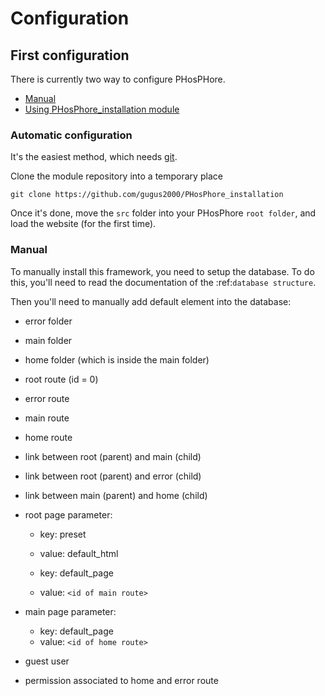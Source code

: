 # Configuration

## First configuration

There is currently two way to configure PHosPHore.

- [Manual](#Manual)
- [Using PHosPhore_installation module](#Automatic-configuration)

### Automatic configuration

It's the easiest method, which needs [git](https://git-scm.com).

Clone the module repository into a temporary place
```shell
git clone https://github.com/gugus2000/PHosPhore_installation
```

Once it's done, move the `src` folder into your PHosPhore `root folder`, and load the website (for the first time).

### Manual

To manually install this framework, you need to setup the database. To do this, you'll need to read the documentation of the :ref:`database structure`.

Then you'll need to manually add default element into the database:

- error folder
- main folder
- home folder (which is inside the main folder)
- root route (id = 0)
- error route
- main route
- home route
- link between root (parent) and main (child)
- link between root (parent) and error (child)
- link between main (parent) and home (child)
- root page parameter:

  - key: preset
  - value: default_html

  - key: default_page
  - value: `<id of main route>`

- main page parameter:

	- key: default_page
	- value: `<id of home route>`

- guest user
- permission associated to home and error route



